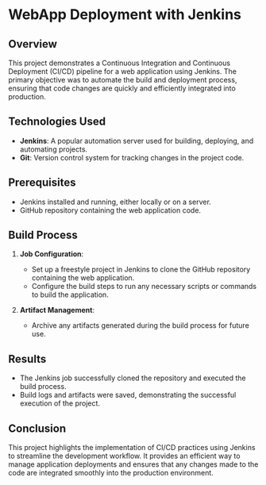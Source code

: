 # WebApp Deployment with Jenkins

## Overview
This project demonstrates a Continuous Integration and Continuous Deployment (CI/CD) pipeline for a web application using Jenkins.
The primary objective was to automate the build and deployment process, ensuring that code changes are quickly and efficiently integrated into production.

## Technologies Used
- **Jenkins**: A popular automation server used for building, deploying, and automating projects.
- **Git**: Version control system for tracking changes in the project code.

## Prerequisites
- Jenkins installed and running, either locally or on a server.
- GitHub repository containing the web application code.

## Build Process
1. **Job Configuration**:
   - Set up a freestyle project in Jenkins to clone the GitHub repository containing the web application.
   - Configure the build steps to run any necessary scripts or commands to build the application.

2. **Artifact Management**:
   - Archive any artifacts generated during the build process for future use.

## Results
- The Jenkins job successfully cloned the repository and executed the build process.
- Build logs and artifacts were saved, demonstrating the successful execution of the project.

## Conclusion
This project highlights the implementation of CI/CD practices using Jenkins to streamline the development workflow. 
It provides an efficient way to manage application deployments and ensures that any changes made to the code are integrated smoothly into the production environment.


